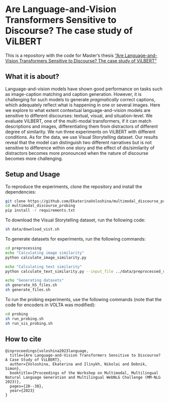 # Are Language-and-Vision Transformers Sensitive to Discourse? The case study of ViLBERT

This is a repository with the code for Master’s thesis [“Are Language-and-Vision Transformers Sensitive to Discourse? The case study of ViLBERT”](https://github.com/EkaterinaVoloshina/multimodal_discourse_probing/blob/main/thesis_text.pdf)

## What it is about?

Language-and-vision models have shown good performance on tasks such as image-caption matching and caption generation. However, it is challenging for such models to generate *pragmatically* correct captions, which adequately reflect what is happening in one or several images. Here we explore to what extent contextual language-and-vision models are sensitive to different discourses: textual, visual, and situation-level.
We evaluate ViLBERT, one of the multi-modal transformers, if it can match descriptions and images, differentiating them from distractors of different degree of similarity. We run three experiments on ViLBERT with different conditions. As for the data, we use Visual Storytelling dataset. 
Our results reveal that the model can distinguish two different narratives but is not sensitive to difference within one story and the effect of dis/similarity of distractors becomes more pronounced when the nature of discourse becomes more challenging.

## Setup and Usage

To reproduce the experiments, clone the repository and install the dependencies:

```bash
git clone https://github.com/EkaterinaVoloshina/multimodal_discourse_probing
cd multimodal_discourse_probing
pip install -r requirements.txt
```

To download the Visual Storytelling dataset, run the following code:

```bash
sh data/download_vist.sh
```

To generate datasets for experiments, run the following commands:

```bash
cd preprocessing
echo "Calculating image similarity"
python calculate_image_similarity.py

echo "Calculating text similarity"
python calculate_text_similarity.py --input_file ../data/preprocessed_sis/caption_test.json --device cuda --split test_sis

echo "Generating datasets"
sh generate_h5_files.sh
sh generate_files.sh
```

To run the probing experiments, use the following commands (note that the code for encoders in VOLTA was modified):

```bash
cd probing
sh run_probing.sh
sh run_sis_probing.sh
```


## How to cite
```
@inproceedings{voloshina2023language,
  title={Are Language-and-Vision Transformers Sensitive to Discourse? A Case Study of ViLBERT},
  author={Voloshina, Ekaterina and Ilinykh, Nikolai and Dobnik, Simon},
  booktitle={Proceedings of the Workshop on Multimodal, Multilingual Natural Language Generation and Multilingual WebNLG Challenge (MM-NLG 2023)},
  pages={28--38},
  year={2023}
}
```

